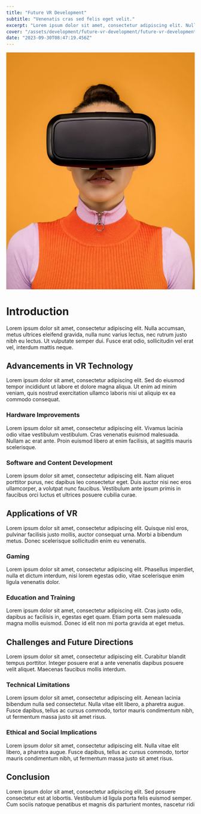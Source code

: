 ```yaml
---
title: "Future VR Development"
subtitle: "Venenatis cras sed felis eget velit." 
excerpt: "Lorem ipsum dolor sit amet, consectetur adipiscing elit. Nulla accumsan, metus ultrices eleifend gravida."
cover: "/assets/development/future-vr-development/future-vr-development.jpg"
date: "2023-09-30T08:47:19.456Z"
---
```


![Future VR](future-vr-development.jpg)

# Introduction

Lorem ipsum dolor sit amet, consectetur adipiscing elit. Nulla accumsan, metus ultrices eleifend gravida, nulla nunc varius lectus, nec rutrum justo nibh eu lectus. Ut vulputate semper dui. Fusce erat odio, sollicitudin vel erat vel, interdum mattis neque.

## Advancements in VR Technology

Lorem ipsum dolor sit amet, consectetur adipiscing elit. Sed do eiusmod tempor incididunt ut labore et dolore magna aliqua. Ut enim ad minim veniam, quis nostrud exercitation ullamco laboris nisi ut aliquip ex ea commodo consequat.

### Hardware Improvements

Lorem ipsum dolor sit amet, consectetur adipiscing elit. Vivamus lacinia odio vitae vestibulum vestibulum. Cras venenatis euismod malesuada. Nullam ac erat ante. Proin euismod libero at enim facilisis, at sagittis mauris scelerisque.

### Software and Content Development

Lorem ipsum dolor sit amet, consectetur adipiscing elit. Nam aliquet porttitor purus, nec dapibus leo consectetur eget. Duis auctor nisi nec eros ullamcorper, a volutpat nunc faucibus. Vestibulum ante ipsum primis in faucibus orci luctus et ultrices posuere cubilia curae.

## Applications of VR

Lorem ipsum dolor sit amet, consectetur adipiscing elit. Quisque nisl eros, pulvinar facilisis justo mollis, auctor consequat urna. Morbi a bibendum metus. Donec scelerisque sollicitudin enim eu venenatis.

### Gaming

Lorem ipsum dolor sit amet, consectetur adipiscing elit. Phasellus imperdiet, nulla et dictum interdum, nisi lorem egestas odio, vitae scelerisque enim ligula venenatis dolor.

### Education and Training

Lorem ipsum dolor sit amet, consectetur adipiscing elit. Cras justo odio, dapibus ac facilisis in, egestas eget quam. Etiam porta sem malesuada magna mollis euismod. Donec id elit non mi porta gravida at eget metus.

## Challenges and Future Directions

Lorem ipsum dolor sit amet, consectetur adipiscing elit. Curabitur blandit tempus porttitor. Integer posuere erat a ante venenatis dapibus posuere velit aliquet. Maecenas faucibus mollis interdum.

### Technical Limitations

Lorem ipsum dolor sit amet, consectetur adipiscing elit. Aenean lacinia bibendum nulla sed consectetur. Nulla vitae elit libero, a pharetra augue. Fusce dapibus, tellus ac cursus commodo, tortor mauris condimentum nibh, ut fermentum massa justo sit amet risus.

### Ethical and Social Implications

Lorem ipsum dolor sit amet, consectetur adipiscing elit. Nulla vitae elit libero, a pharetra augue. Fusce dapibus, tellus ac cursus commodo, tortor mauris condimentum nibh, ut fermentum massa justo sit amet risus.

## Conclusion

Lorem ipsum dolor sit amet, consectetur adipiscing elit. Sed posuere consectetur est at lobortis. Vestibulum id ligula porta felis euismod semper. Cum sociis natoque penatibus et magnis dis parturient montes, nascetur ridi
